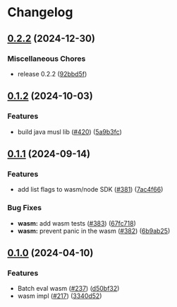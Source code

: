 # Changelog

## [0.2.2](https://github.com/flipt-io/flipt-client-sdks/compare/flipt-engine-wasm-v0.1.2...flipt-engine-wasm-v0.2.2) (2024-12-30)


### Miscellaneous Chores

* release 0.2.2 ([92bbd5f](https://github.com/flipt-io/flipt-client-sdks/commit/92bbd5f71b433c4b45044337176090fbea31d0ce))

## [0.1.2](https://github.com/flipt-io/flipt-client-sdks/compare/flipt-engine-wasm-v0.1.1...flipt-engine-wasm-v0.1.2) (2024-10-03)

### Features

* build java musl lib ([#420](https://github.com/flipt-io/flipt-client-sdks/issues/420)) ([5a9b3fc](https://github.com/flipt-io/flipt-client-sdks/commit/5a9b3fcf0fc00aba237328c1f2ff22198a97268e))

## [0.1.1](https://github.com/flipt-io/flipt-client-sdks/compare/flipt-engine-wasm-v0.1.0...flipt-engine-wasm-v0.1.1) (2024-09-14)

### Features

- add list flags to wasm/node SDK ([#381](https://github.com/flipt-io/flipt-client-sdks/issues/381)) ([7ac4f66](https://github.com/flipt-io/flipt-client-sdks/commit/7ac4f664e9333de1d7428440b61de6d0c043ed47))

### Bug Fixes

- **wasm:** add wasm tests ([#383](https://github.com/flipt-io/flipt-client-sdks/issues/383)) ([67fc718](https://github.com/flipt-io/flipt-client-sdks/commit/67fc718d0868ee9795d4edab43f6cf06f8dd0e78))
- **wasm:** prevent panic in the wasm ([#382](https://github.com/flipt-io/flipt-client-sdks/issues/382)) ([6b9ab25](https://github.com/flipt-io/flipt-client-sdks/commit/6b9ab2541596028455cba5ba0747372950b094be))

## [0.1.0](https://github.com/flipt-io/flipt-client-sdks/compare/flipt-engine-wasm-v0.0.3...flipt-engine-wasm-v0.1.0) (2024-04-10)

### Features

- Batch eval wasm ([#237](https://github.com/flipt-io/flipt-client-sdks/issues/237)) ([d50bf32](https://github.com/flipt-io/flipt-client-sdks/commit/d50bf329a55f21bd035395e6e695f9f63ef4ec55))
- wasm impl ([#217](https://github.com/flipt-io/flipt-client-sdks/issues/217)) ([3340d52](https://github.com/flipt-io/flipt-client-sdks/commit/3340d523b7f6bd94cec075cd2d4d4b0f6ddae5be))
